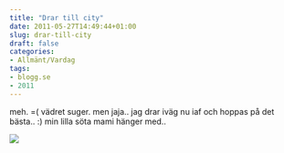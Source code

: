 ```yaml
---
title: "Drar till city"
date: 2011-05-27T14:49:44+01:00
slug: drar-till-city
draft: false
categories:
- Allmänt/Vardag
tags:
- blogg.se
- 2011
---
```

meh. =( vädret suger. men jaja.. jag drar iväg nu iaf och hoppas på det bästa.. :) min lilla söta mami hänger med..  
  
![](/assets/images/blogg.se/bild056_149837935.jpg)